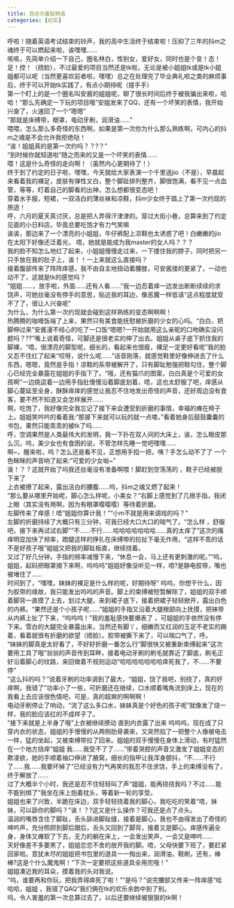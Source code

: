 ```yaml
---
title: 百合の羞耻物语
categories: [纪实]
---
```


呼啦！随着英语考试结束的铃声，我的高中生活终于结束啦！压抑了三年的抖m之魂终于可以燃起来啦，诶嘿嘿……<br>咳咳，先简单介绍一下自己，圈名林白，性别女，爱好女，同时也是个变！态！足！控！（捂脸），不过最爱的项目当然还是tk啦，无论是被小姐姐tk或是tk小姐姐都可以呢（当然更喜欢前者啦，嘿嘿）总之在处理完了毕业典礼啦之类的麻烦事后，终于可以开始tk实践了，有点小期待呢（搓手手）<br>第一个盯上的是一个圈名叫安酱的姐姐呢，聊了很长时间后终于被我骗出来啦，哈哈！“那么先确定一下玩的项目哦”安姐发来了QQ，还有一个坏笑的表情，我开始兴奋了，火速回了一个“嗯嗯”<br>“那就是床缚带，眼罩，电动牙刷，润滑油……”<br>喂喂，怎么那么多奇怪的东西啊，如果是第一次你为什么那么熟练啊，可内心的抖m之魂是不会允许我拒绝哒！<br>“诶！姐姐真的是第一次约吗？？?？”<br>“到时候你就知道啦”随之而来的又是一个坏笑的表情……<br>喂！这是什么奇怪的走向啊！（虽然内心更期待了！）<br>终于到了约定的日子啦，嘿嘿，今天就给大家表演一个千里送jio（不是），早晨起来看着我的裸足，皮肤有弹性又白，整个脚趾排列整齐，脚很饱满，看不见一点血管，等等，盯着自己的脚看的出神，怎么想都很变态吧！<br>穿着水手服，短裙，一双洁白的薄丝袜和凉鞋，抖m少女终于踏上了第一次约现的旅途！<br>呼，六月的夏天真讨厌，总是把人弄得汗津津的。穿过大街小巷，总算来到了约定见面的小日料店，毕竟总要吃饱才有力气笑嘛<br>诶诶，那边来了一个漂亮的小姐姐，牛仔裤配上凉鞋也太诱惑了吧！白嫩嫩的jio在太阳下好像还泛着光， 唔，她就是能成为我master的女人吗？？？<br>我的脸不知怎么地红了起来，小姐姐慢慢走过来，一下搂住我的脖子，同时把另一只手放在我的肚子上，诶！！一上来就这么直接吗？<br>接着腹部传来了阵阵痒感，我不由自主地扭动着腰肢，可安酱搂的更紧了，一动也动不了，这就是tk的感觉吗？<br>“姐姐……，放手啦，外面……还有人看……”我一边忍着痒一边发出断断续续的求饶声，可她丝毫没有停手的意思，贴近我的耳边，像恶魔一样低语“这点程度就受不了了，很让人兴奋呢”<br>为什么，为什么第一次约现就会碰到这样熟练的变态啊啊啊！<br>热腾腾的咖喱饭端了上来，果然只有美食能抚慰被折磨的少女的心吗。“白白，把脚伸过来”安酱漫不经心的吃了一口饭“嗯嗯?一开始就用这么亲昵的口吻确实没问题吗？??”嘴上说着奇怪，可脚还是很老实的伸了出去。姐姐从桌子底下抓住我的脚裸，“唔，很漂亮的脚型呢，细长的，看起来也很瘦，裸足一定更好看呢”我的脸又忍不住红了起来“哎呀，说什么呢……”话音刚落，就感觉鞋里好像伸进去了什么东西，嗯嗯，竟然是手指！凉鞋的系带被解开了，只有脚趾勉强把鞋勾住，整个脚心已经完全暴露在姐姐的手指下了。“哦，还有猫爪的图案，白白真是个可爱的女孩啊”一边挑逗着一边用手指肚慢慢沿着脚底划着，唔，这也太舒服了吧，痒感从脚心蔓延至全身，酥酥痒痒的感觉让我忍不住地发出奇怪的声音，还好周边没有食客，要不然不知道又会怎样展开……<br>啊，吃饱了，我好像完全我忘记了接下来会遭受到折磨的事情，幸福的瘫在椅子上。姐姐笑吟吟的看着我:“那接下来就可以玩的就一点喽。”看着她身后鼓鼓囊囊的书包，果然只能乖乖的被tk了吗……<br>呼，空调果然是人类最伟大的发明，我一下扑在双人间的大床上，诶，怎么眼皮那么沉，呜，美少女也有食困的说，不管怎样先睡一觉吧嘿嘿……<br>啊\~，醒来啦，呜？怎么还是看不见，正想用手掐一把，咦？手怎么动不了了 一个色眯眯的声音响了起来:“可爱的少女呦\~”<br>诶！？？这就开始了吗我还丝毫没有准备啊喂！脚赶到空荡荡的 ，鞋子已经被脱下来了<br>上衣被撩了起来，露出洁白的腰腹……呜，抖m之魂又燃了起来！<br>“那么要从哪里开始呢，脚心怎么样呢，小美女？”右脚上感觉到了几根手指，我闭上眼（其实没有用啊，因为有眼罩嘤嘤嘤）等待着折磨。<br>左脚传来了痒感！唔“姐姐你算计我！”“小m不就是用来调戏的吗？”<br>左脚的折磨持续了大概只有三分钟，可我已经大口大口的喘气了。“怎么样 ，舒服吧，接下来再试试右脚”“不……不行……哈哈哈哈哈哈哈……真的太痒了”这次的瘙痒明显加快了频率，蹬腿这样的挣扎在床缚带的拉扯下毫无作用，“这样不乖的话不是好孩子哦”姐姐又把我的脚趾板直，继续挠着。<br>又过了好几分钟，手指的频率减慢下来，“休息一会，马上还有更刺激的呢。”“呜，姐姐，起码把眼罩摘下来啊，呜呜呜”姐姐好像没听见一样，唔?是静电胶带，嘴也被堵住了……<br>时间到了，“嘿嘿，妹妹的裸足是什么样的呢，好期待呀” 呜呜，你想干什么，因为胶带的缘故，我只能发出呜呜的声音。脚上的束缚被短暂解除了，姐姐的双手顺着脚背一直摸了上去，划过大腿，来到裙子底下，接着把裙子轻轻掀开，露出白色的内裤。“果然还是个小孩子呢……”姐姐的手指又沿着大腿根部向上抚摸，把袜带从内裤上扯了下来，“呜呜呜！”我的羞耻感快要爆表了 ，可姐姐的手依然没有停下来。雪白的大腿完全暴露出来，当然还有脚丫，细嫩而又红润的玉足不老实的踢着，看着就很有折磨的欲望（捂脸）。胶带被撕下来了，可以喘口气了，呼。<br>“妹妹的脚真是太好看了，不好好折磨一番怎么行”脚很快又被重新束缚起来“这次要用工具了哦”翁翁的声音传到耳畔，接着电动牙刷的刷毛就靠近了脚底，刷毛正好沿着脚心的纹路，来回做着不规则运动“哈哈哈哈哈哈哈痒死我了，不……不要停”<br>“这么抖的吗？”说着牙刷的功率调到了最大，“姐姐，饶了我吧，别挠了，真的好痒啊，我错了”功率小了一些，可折磨还在继续，口水顺着嘴角流到床上，现在的我看上去应该很色情吧，可是，真的超爽的啊啊啊！<br>电动牙刷停止了响动，“流了这么多口水，妹妹真是个好色的孩子呢”就像发了烧一样，我的脸应该红的不成样子了。<br>“接下来就是上半身了哦”上衣被继续撩动 直到内衣露了出来 呜呜呜，现在成了只穿内衣的状态，姐姐的手慢慢的从两侧肋骨袭来，又突然掐了一把整个人像被电击一样，猛的坐起，又被束缚带拉了回来。姐姐的双手慢慢在身体上滑动，有时猛然在一个地方挠痒“姐姐 我……我受不了了……”带着哭腔的声音又激发了姐姐变态的欺凌欲，她的手顺着袖口伸进了腋窝，细长的指甲让我浑身颤抖，“不……不行了……我……我要坏掉了”已经没有力气再笑的我忍不住求饶，手上的束缚没有了，终于解放了……<br>过了大概半个小时，我还是忍不住轻轻叫了声“姐姐，能再挠挠我吗？不过……能不能别绑了”我坐在床上抱着枕头，等着新一轮的享受。<br>姐姐也来了兴致，半跪在床边，双手轻轻挠着我的脚心，我吃吃的笑着“唔，妹妹，可以舔你的脚吗？”诶！？?这又是什么操作？可我还是点了点头。<br>温润的嘴唇含住了脚趾，舌头舔进脚趾缝，接着是脚心，我也不由得发出了奇怪的呻吟声，充分照顾到脚后跟后，舌头又回到了脚背，接着又是脚心。痒感传遍全身，身体又瘫软了下去，无力的躺在床上，一会发出笑声，一会又是呻吟……<br>天好像差不多要黑了，姐姐恋恋不舍的放开我的脚。唔，父母快要下班了，要赶紧回家啦。意犹未尽的姐姐把书包里的道具一一掏出来，润滑油，鞋刷，还有，棒棒?这是个什么魔鬼啊！“下次一定要把这些道具全用完哦！”<br>姐姐凑近我的耳朵，摸着我的头对我说。<br>“呜，谁要再和你玩，把我弄得痒死了啦！”“是吗？”说完腰部又传来一阵痒感“哈哈哈，姐姐 ，我错了QAQ”我们俩在tk的欢乐余韵中到了别。<br>呜，令人害羞的第一次总算过去了，以后还要继续被狠狠的tk啊！